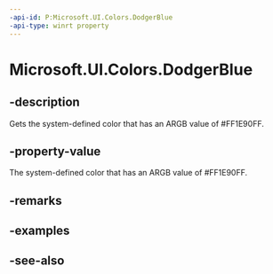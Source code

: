 ```yaml
---
-api-id: P:Microsoft.UI.Colors.DodgerBlue
-api-type: winrt property
---
```


<!-- Property syntax
public Windows.UI.Color DodgerBlue { get; }
-->

# Microsoft.UI.Colors.DodgerBlue

## -description

Gets the system-defined color that has an ARGB value of #FF1E90FF.

## -property-value

The system-defined color that has an ARGB value of #FF1E90FF.

## -remarks

## -examples

## -see-also
